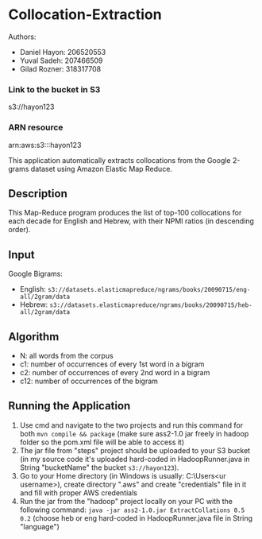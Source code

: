 # Collocation-Extraction

Authors:

- Daniel Hayon: 206520553
- Yuval Sadeh: 207466509
- Gilad Rozner: 318317708

### Link to the bucket in S3 
s3://hayon123 

### ARN resource
arn:aws:s3:::hayon123

This application automatically extracts collocations from the Google 2-grams dataset using Amazon Elastic Map Reduce.

## Description

This Map-Reduce program produces the list of top-100 collocations for each decade for English and Hebrew, with their NPMI ratios (in descending order).

## Input

Google Bigrams:

- English: `s3://datasets.elasticmapreduce/ngrams/books/20090715/eng-all/2gram/data`
- Hebrew: `s3://datasets.elasticmapreduce/ngrams/books/20090715/heb-all/2gram/data`

## Algorithm

- N: all words from the corpus
- c1: number of occurrences of every 1st word in a bigram
- c2: number of occurrences of every 2nd word in a bigram
- c12: number of occurrences of the bigram

## Running the Application

1. Use cmd and navigate to the two projects and run this command for both `mvn compile && package` (make sure ass2-1.0 jar freely in hadoop folder so the pom.xml file will be able to access it)
2. The jar file from "steps" project should be uploaded to your S3 bucket (in my source code it's uploaded hard-coded in HadoopRunner.java in String "bucketName" the bucket `s3://hayon123`).
3. Go to your Home directory (in Windows is usually: C:\Users\<ur username>), create directory ".aws" and create "credentials" file in it and fill with proper AWS credentials
4. Run the jar from the "hadoop" project locally on your PC with the following command:
   `java -jar ass2-1.0.jar ExtractCollations 0.5 0.2` (choose heb or eng hard-coded in HadoopRunner.java file in String "language")

